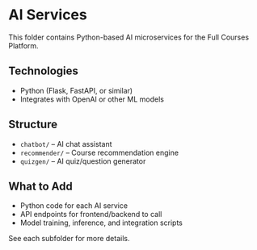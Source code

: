 # AI Services

This folder contains Python-based AI microservices for the Full Courses Platform.

## Technologies
- Python (Flask, FastAPI, or similar)
- Integrates with OpenAI or other ML models

## Structure
- `chatbot/` – AI chat assistant
- `recommender/` – Course recommendation engine
- `quizgen/` – AI quiz/question generator

## What to Add
- Python code for each AI service
- API endpoints for frontend/backend to call
- Model training, inference, and integration scripts

See each subfolder for more details.
